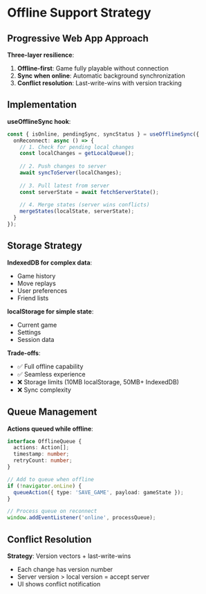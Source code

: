 # Offline Support Strategy

## Progressive Web App Approach

**Three-layer resilience**:
1. **Offline-first**: Game fully playable without connection
2. **Sync when online**: Automatic background synchronization
3. **Conflict resolution**: Last-write-wins with version tracking

## Implementation

**useOfflineSync hook**:
```typescript
const { isOnline, pendingSync, syncStatus } = useOfflineSync({
  onReconnect: async () => {
    // 1. Check for pending local changes
    const localChanges = getLocalQueue();
    
    // 2. Push changes to server
    await syncToServer(localChanges);
    
    // 3. Pull latest from server
    const serverState = await fetchServerState();
    
    // 4. Merge states (server wins conflicts)
    mergeStates(localState, serverState);
  }
});
```

## Storage Strategy

**IndexedDB for complex data**:
- Game history
- Move replays
- User preferences
- Friend lists

**localStorage for simple state**:
- Current game
- Settings
- Session data

**Trade-offs**:
- ✅ Full offline capability
- ✅ Seamless experience
- ❌ Storage limits (10MB localStorage, 50MB+ IndexedDB)
- ❌ Sync complexity

## Queue Management

**Actions queued while offline**:
```typescript
interface OfflineQueue {
  actions: Action[];
  timestamp: number;
  retryCount: number;
}

// Add to queue when offline
if (!navigator.onLine) {
  queueAction({ type: 'SAVE_GAME', payload: gameState });
}

// Process queue on reconnect
window.addEventListener('online', processQueue);
```

## Conflict Resolution

**Strategy**: Version vectors + last-write-wins
- Each change has version number
- Server version > local version = accept server
- UI shows conflict notification
